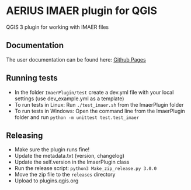 # AERIUS IMAER plugin for QGIS

QGIS 3 plugin for working with IMAER files

## Documentation

The user documentation can be found here:
[Github Pages](http://opengeogroep.github.io/AERIUS-QGIS-plugins/)

## Running tests

* In the folder ```ImaerPlugin/test``` create a dev.yml file with your local settings (use dev_example.yml as a template)
* To run tests in Linux: Run ```./test_imaer.sh``` from the ImaerPlugin folder
* To run tests in Windows: Open the command line from the ImaerPlugin folder and run ```python -m unittest test.test_imaer```

## Releasing

* Make sure the plugin runs fine!
* Update the metadata.txt (version, changelog)
* Update the self.version in the ImaerPlugin class
* Run the release script: ```python3 Make_zip_release.py 3.0.0```
* Move the zip file to the ```releases``` directory
* Upload to plugins.qgis.org
